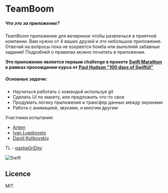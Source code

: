 # TeamBoom
##### Что это за приложение?
TeamBoom приложение для вечеринок чтобы развлечься в приятной компании. Вам нужно от 4 ваших друзей и это небольшое приложение. Отвечай на вопросы пока не взорвется бомба или выполняй забавные задания!
Подробней о правилах можно почитать в приложении.

**Это приложение является первым challenge в проекте [Swift Marathon](https://t.me/swiftmarathon) в рамках прохождения курса от [Paul Hudson "100 days of SwiftUI"](https://www.hackingwithswift.com/100/swiftui)**

##### Основные задачи:
- Научиться работать с командой используя git
- Сделать UI по макету, или предложить что-то свое
- Продумать логику приложения и трансфер данных между экранами
- Работа с анимацией, звуками, и многим другим

Участники испытания:
- [Artem](https://github.com/Artemaj9)
- [Ivan Lyaskovets](https://github.com/lyaskovetsiv)
- [Daniil Kulikovskiy](https://github.com/Senior-Pomidorr)

TL - [pashaGriDev](https://github.com/pashaGriDev)

![Swift](https://img.shields.io/badge/swift-F54A2A?style=for-the-badge&logo=swift&logoColor=white) 

## Licence

MIT.
